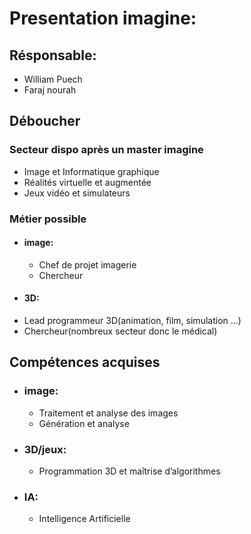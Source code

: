 # Presentation imagine:
## Résponsable:
* William Puech
* Faraj nourah
## Déboucher 
### Secteur dispo après un master imagine
* Image et Informatique graphique
* Réalités virtuelle et augmentée
* Jeux vidéo et simulateurs
### Métier possible
* #### image:
  * Chef de projet imagerie
  * Chercheur
* #### 3D:
 * Lead programmeur 3D(animation, film, simulation ...)
 * Chercheur(nombreux secteur donc le médical)

## Compétences acquises
* ### image:
  * Traitement et analyse des images
  * Génération et analyse
* ### 3D/jeux:
  * Programmation 3D et maîtrise d’algorithmes
* ### IA:
  * Intelligence Artificielle
